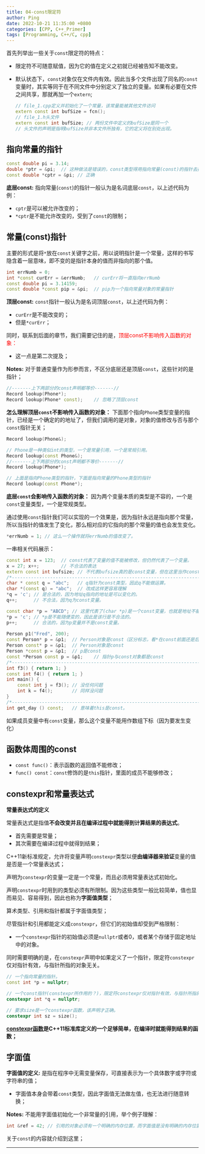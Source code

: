 ```yaml
---
title: 04-const限定符
author: Ping
date: 2022-10-21 11:35:00 +0800
categories: [CPP, C++_Primer]
tags: [Programming, C++/C, cpp]
---
```


首先列举出一些关于`const`限定符的特点：

- 限定符不可随意赋值，因为它的值在定义之初就已经被告知不能改变。

- 默认状态下，`const`对象仅在文件内有效。因此当多个文件出现了同名的`const`变量时，其实等同于在不同文件中分别定义了独立的变量。如果有必要在文件之间共享，那就再加一个`extern`;

  ```c++
  // file_1.cpp定义并初始化了一个常量，该常量能被其他文件访问
  extern const int bufSize = fcn();
  // file_1.h头文件
  extern const int bufSize; // 两份文件中定义的bufSize是同一个
  // 头文件的声明是指明bufSize并非本文件所独有，它的定义将在别处出现。
  ```

## 指向常量的指针

```c++
const double pi = 3.14;
double *ptr = &pi;  // 这种做法是错误的，const类型得用指向常量(const)的指针去指向
const double *cptr = &pi; // 正确
```

**底层const:** 指向常量(`const`)的指针一般认为是名词底层`const`，以上述代码为例：

- `cptr`是可以被允许改变的；
- `*cptr`是不能允许改变的，受到了`const`的限制；

## 常量(const)指针

主要的形式是将`*`放在`const`关键字之前，用以说明指针是一个常量，这样的书写隐含着一层意味，即不变的是指针本身的值而非指向的那个值。

```c++
int errNumb = 0;
int *const curErr = &errNumb;	// curErr将一直指向errNumb
const double pi = 3.14159;
const double *const pip = &pi;	// pip为一个指向常量对象的常量指针
```

**顶层const:** `const`指针一般认为是名词顶层`const`，以上述代码为例：

- `curErr`是不能改变的；
- 但是`*curErr`；

同时，联系到后面的章节，我们需要记住的是，<font color='red'>顶层const不影响传入函数的对象：</font>
- 这一点是第二次提及；

**Notes:** 对于普通变量作为形参而言，不区分底层还是顶层`const`，这些针对的是指针；

```c++
//-------上下两部分的const声明都等价-------//
Record lookup(Phone*);
Record lookup(Phone* const);	// 忽略了顶层const
```

**怎么理解顶层`const`不影响传入函数的对象：** 下面那个指向`Phone`类型变量的指针，已经是一个确定的的地址了，但我们调用的是对象，对象的值修改与否与那个`const`指针无关；

```c++
Record lookup(Phone&);

// Phone是一种类似int的类型，一个是常量引用，一个是常规引用。
Record lookup(const Phone&);
//-------上下两部分的const声明都不等价-------//
Record lookup(Phone*);

// 上面是指向Phone类型的指针，下面是指向常量的Phone类型的指针
Record lookup(const Phone*);
```

**底层`const`会影响传入函数的对象：** 因为两个变量本质的类型是不容的，一个是`const`变量类型，一个是常规类型。

通过使用`const`指针我们可以实现的一个效果是，因为指针永远是指向那个常量，所以当指针的值发生了变化，那么相对应的它指向的那个常量的值也会发生变化。

```c++
*errNumb = 1; // 这么一个操作就将errNumb的值改变了。
```

一串相关代码展示：

```c++
const int x = 123;  // const代表了变量的值不能被修改，但仍然代表了一个变量。
x = 27;	x++;        // 不合法的表达
extern const int bufsize; // 不代表bufsize真的是const变量，但在这里当作const。
/*-------------------------------------------------------------------------*/
char * const q = "abc";   // q指针为const类型，因此q不能做运算。
char *(const q) = "abc";  // 改成这样更容易理解
*q = 'c'; // 是合法的，因为地址q指向的地址是可以变化的。
q++;      // 不合法，因为q为const变量。

const char *p = "ABCD"; // 这里代表了(char *p)是一个const变量，也就是地址不能改变。
*p = 'c'; // *p是不能随便变的，因此是该行是不合法的。
p++;      // 合法的，因为p变量并不是const变量。
    
Person p1("Fred", 200);
const Person* p = &p1;	// Person对象是const（区分标志，看*在const前面还是后面）
Person const* p = &p1;	// Person对象是const
Person *const p = &p1;	// p是const
const *Person const p = &p1;	// 指针p与const对象都是const
/*-------------------------------------------------------------------------*/
int f3() { return 1; }
const int f4() { return 1; }
int main() {
    const int j = f3(); // 没任何问题
    int k = f4();       // 同样没问题
}
/*-------------------------------------------------------------------------*/
int get_day () const;   // 意味着this是const。
```

如果成员变量中有`const`变量，那么这个变量不能用作数组下标（因为要发生变化）

## 函数体周围的const

- `const func()`：表示函数的返回值不能修改；
- `func() const`：`const`修饰的是`this`指针，里面的成员不能够修改；

## constexpr和常量表达式

**常量表达式的定义**

常量表达式是指值**不会改变并且在编译过程中就能得到计算结果的表达式**。

- 首先需要是常量；
- 其次需要在编译过程中就得到结果；

C++11新标准规定，允许将变量声明`constexpr`类型以便**由编译器来验证**变量的值是否是一个常量表达式；

声明为`constexpr`的变量一定是一个常量，而且必须用常量表达式初始化。

声明`constexpr`时用到的类型必须有所限制。因为这些类型一般比较简单，值也显而易见、容易得到，因此也称为**字面值类型**；

算术类型、引用和指针都属于字面值类型；

尽管指针和引用都能定义成`constexpr`，但它们的初始值却受到严格限制：

- 一个`constexpr`指针的初始值必须是`nullptr`或者0，或者某个存储于固定地址中的对象。

同时需要明确的是，在`constexpr`声明中如果定义了一个指针，限定符`constexpr`仅对指针有效，与指针所指的对象无关。

```c++
// 一个指向常量的指针。
const int *p = nullptr;

// 一个const指针(constexpr所作用的？)，限定符constexpr仅对指针有效，与指针所指的对象无关。
constexpr int *q = nullptr;

// 要求size是一个constexpr函数，该声明才正确。
constexpr int sz = size();
```

**[constexpr函数](../CPP_Function)是C++11标准库定义的一个足够简单，在编译时就能得到结果的函数；**

## 字面值

**字面值的定义:** 是指在程序中无需变量保存，可直接表示为一个具体数字或字符或字符串的值；
- 字面值本身会带着`const`类型，因此字面值无法做左值，也无法进行随意转换；

**Notes:** 不能用字面值初始化一个非常量的引用，举个例子理解：

```c++
int &ref = 42; // 引用的对象必须有一个明确的内存位置，而字面值是没有明确的内存位置的
```

关于`const`的内容就介绍到这里；

---